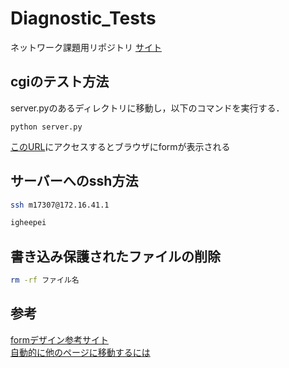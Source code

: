 # Diagnostic_Tests
ネットワーク課題用リポジトリ
[サイト](http://172.16.41.1/~m17307/) 
## cgiのテスト方法
server.pyのあるディレクトリに移動し，以下のコマンドを実行する．
```bush
python server.py
```
[このURL](http://localhost:8080/html/index.html)にアクセスするとブラウザにformが表示される
## サーバーへのssh方法
```bash
ssh m17307@172.16.41.1
```
```bash
igheepei
```
## 書き込み保護されたファイルの削除
```bash
rm -rf ファイル名
```
## 参考
[formデザイン参考サイト](https://zero-plus.io/media/html-css/form-coding-practice/)\
[自動的に他のページに移動するには](https://www.hashimoto-h.wakayama-c.ed.jp/club/suugakubu/method/tyuukyuu/jump.html)

